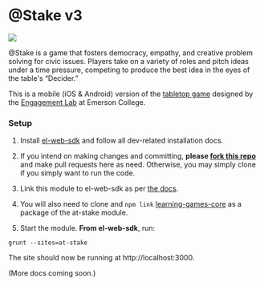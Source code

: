 @Stake v3
=======

<a href="https://zenhub.com"><img src="https://raw.githubusercontent.com/ZenHubIO/support/master/zenhub-badge.png"></a>

@Stake is a game that fosters democracy, empathy, and creative problem solving for civic issues. Players take on a variety of roles and pitch ideas under a time pressure, competing to produce the best idea in the eyes of the table's “Decider.” 

This is a mobile (iOS & Android) version of the [tabletop game](https://elab.emerson.edu/projects/atstake) designed by the [Engagement Lab](http://elab.emerson.edu/) at Emerson College.

### Setup
1. Install [el-web-sdk](https://github.com/engagementgamelab/el-web-sdk) and follow all dev-related installation docs.
2. If you intend on making changes and committing, **please [fork this repo](https://help.github.com/articles/fork-a-repo/)** and make pull requests here as need. Otherwise, you may simply clone if you simply want to run the code.
3. Link this module to el-web-sdk as per [the docs](https://gist.github.com/johnnycrich/07a64494ca051ea20caa8c82d83928e1).
4. You will also need to clone and `npm link` [learning-games-core](https://github.com/engagementgamelab/learning-games-core) as a package of the at-stake module.

5. Start the module. **From el-web-sdk**, run:

  ```
  grunt --sites=at-stake
  ```
The site should now be running at http://localhost:3000.

(More docs coming soon.)
